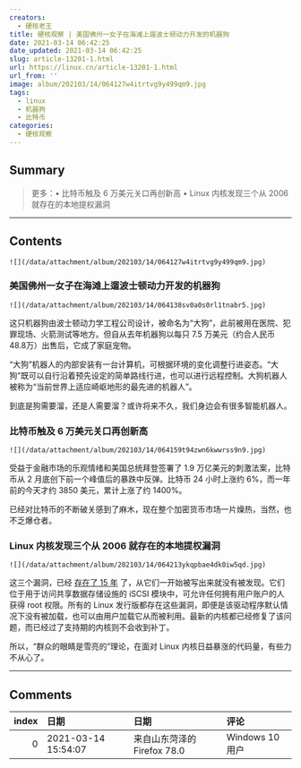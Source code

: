 ```yaml
---
creators:
  - 硬核老王
title: 硬核观察 | 美国佛州一女子在海滩上遛波士顿动力开发的机器狗
date: 2021-03-14 06:42:25
date_updated: 2021-03-14 06:42:25
slug: article-13201-1.html
url: https://linux.cn/article-13201-1.html
url_from: ''
image: album/202103/14/064127w4itrtvg9y499qm9.jpg
tags:
  - linux
  - 机器狗
  - 比特币
categories:
  - 硬核观察
---
```


## Summary

> 更多：• 比特币触及 6 万美元关口再创新高 • Linux 内核发现三个从 2006 就存在的本地提权漏洞

***

<!-- more -->

## Contents

`![](/data/attachment/album/202103/14/064127w4itrtvg9y499qm9.jpg)`

### 美国佛州一女子在海滩上遛波士顿动力开发的机器狗

`![](/data/attachment/album/202103/14/064138sv0a0s0rl1tnabr5.jpg)`

这只机器狗由波士顿动力学工程公司设计，被命名为“大狗”，此前被用在医院、犯罪现场、火箭测试等地方。但自从去年机器狗以每只 7.5 万美元（约合人民币 48.8万）出售后，它成了家庭宠物。

“大狗”机器人的内部安装有一台计算机，可根据环境的变化调整行进姿态。“大狗”既可以自行沿着预先设定的简单路线行进，也可以进行远程控制。大狗机器人被称为“当前世界上适应崎岖地形的最先进的机器人”。

到底是狗需要溜，还是人需要溜？或许将来不久，我们身边会有很多智能机器人。

### 比特币触及 6 万美元关口再创新高

`![](/data/attachment/album/202103/14/064159t94zwn6kwwrss9n9.jpg)`

受益于金融市场的乐观情绪和美国总统拜登签署了 1.9 万亿美元的刺激法案，比特币从 2 月底创下前一个峰值后的暴跌中反弹。比特币 24 小时上涨约 6%，而一年前的今天才约 3850 美元，累计上涨了约 1400%。

已经对比特币的不断破关感到了麻木，现在整个加密货币市场一片燥热，当然，也不乏爆仓者。

### Linux 内核发现三个从 2006 就存在的本地提权漏洞

`![](/data/attachment/album/202103/14/064213ykqpbae4dk0iw5qd.jpg)`

这三个漏洞，已经 [存在了 15 年](https://blog.grimm-co.com/2021/03/new-old-bugs-in-linux-kernel.html) 了，从它们一开始被写出来就没有被发现。它们位于用于访问共享数据存储设施的 iSCSI 模块中，可允许任何拥有用户账户的人获得 root 权限。所有的 Linux 发行版都存在这些漏洞，即便是该驱动程序默认情况下没有被加载，也可以由用户加载它从而被利用。最新的内核都已经修复了该问题，而已经过了支持期的内核则不会收到补丁。

所以，“群众的眼睛是雪亮的”理论，在面对 Linux 内核日益暴涨的代码量，有些力不从心了。

***

## Comments

|   index | 日期                | 日期                                        | 评论                                       |
|--------:|:--------------------|:--------------------------------------------|:-------------------------------------------|
|       0 | 2021-03-14 15:54:07 | 来自山东菏泽的 Firefox 78.0|Windows 10 用户 | 按理非root用户应该没有权限加载驱动模块吧？ |
